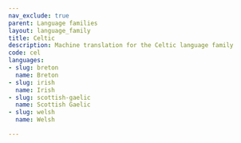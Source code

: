 ```yaml
---
nav_exclude: true
parent: Language families
layout: language_family
title: Celtic
description: Machine translation for the Celtic language family
code: cel
languages:
- slug: breton
  name: Breton
- slug: irish
  name: Irish
- slug: scottish-gaelic
  name: Scottish Gaelic
- slug: welsh
  name: Welsh

---
```


